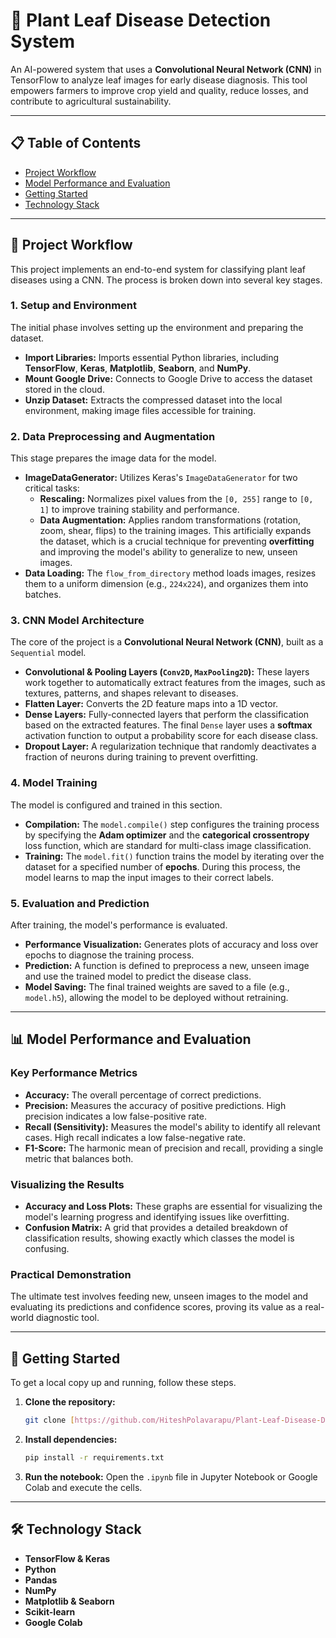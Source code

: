 # 🌿 Plant Leaf Disease Detection System

An AI-powered system that uses a **Convolutional Neural Network (CNN)** in TensorFlow to analyze leaf images for early disease diagnosis. This tool empowers farmers to improve crop yield and quality, reduce losses, and contribute to agricultural sustainability.



---

## 📋 Table of Contents

- [Project Workflow](#-project-workflow)
- [Model Performance and Evaluation](#-model-performance-and-evaluation)
- [Getting Started](#-getting-started)
- [Technology Stack](#️-technology-stack)

---

## 🎯 Project Workflow

This project implements an end-to-end system for classifying plant leaf diseases using a CNN. The process is broken down into several key stages.

### 1. Setup and Environment
The initial phase involves setting up the environment and preparing the dataset.
* **Import Libraries:** Imports essential Python libraries, including **TensorFlow**, **Keras**, **Matplotlib**, **Seaborn**, and **NumPy**.
* **Mount Google Drive:** Connects to Google Drive to access the dataset stored in the cloud.
* **Unzip Dataset:** Extracts the compressed dataset into the local environment, making image files accessible for training.

### 2. Data Preprocessing and Augmentation
This stage prepares the image data for the model.
* **ImageDataGenerator:** Utilizes Keras's `ImageDataGenerator` for two critical tasks:
    * **Rescaling:** Normalizes pixel values from the `[0, 255]` range to `[0, 1]` to improve training stability and performance.
    * **Data Augmentation:** Applies random transformations (rotation, zoom, shear, flips) to the training images. This artificially expands the dataset, which is a crucial technique for preventing **overfitting** and improving the model's ability to generalize to new, unseen images.
* **Data Loading:** The `flow_from_directory` method loads images, resizes them to a uniform dimension (e.g., `224x224`), and organizes them into batches.

### 3. CNN Model Architecture
The core of the project is a **Convolutional Neural Network (CNN)**, built as a `Sequential` model.
* **Convolutional & Pooling Layers (`Conv2D`, `MaxPooling2D`):** These layers work together to automatically extract features from the images, such as textures, patterns, and shapes relevant to diseases.
* **Flatten Layer:** Converts the 2D feature maps into a 1D vector.
* **Dense Layers:** Fully-connected layers that perform the classification based on the extracted features. The final `Dense` layer uses a **softmax** activation function to output a probability score for each disease class.
* **Dropout Layer:** A regularization technique that randomly deactivates a fraction of neurons during training to prevent overfitting.

### 4. Model Training
The model is configured and trained in this section.
* **Compilation:** The `model.compile()` step configures the training process by specifying the **Adam optimizer** and the **categorical crossentropy** loss function, which are standard for multi-class image classification.
* **Training:** The `model.fit()` function trains the model by iterating over the dataset for a specified number of **epochs**. During this process, the model learns to map the input images to their correct labels.

### 5. Evaluation and Prediction
After training, the model's performance is evaluated.
* **Performance Visualization:** Generates plots of accuracy and loss over epochs to diagnose the training process.
* **Prediction:** A function is defined to preprocess a new, unseen image and use the trained model to predict the disease class.
* **Model Saving:** The final trained weights are saved to a file (e.g., `model.h5`), allowing the model to be deployed without retraining.

---

## 📊 Model Performance and Evaluation

### Key Performance Metrics
* **Accuracy:** The overall percentage of correct predictions.
* **Precision:** Measures the accuracy of positive predictions. High precision indicates a low false-positive rate.
* **Recall (Sensitivity):** Measures the model's ability to identify all relevant cases. High recall indicates a low false-negative rate.
* **F1-Score:** The harmonic mean of precision and recall, providing a single metric that balances both.

### Visualizing the Results
* **Accuracy and Loss Plots:** These graphs are essential for visualizing the model's learning progress and identifying issues like overfitting.
* **Confusion Matrix:** A grid that provides a detailed breakdown of classification results, showing exactly which classes the model is confusing.

### Practical Demonstration
The ultimate test involves feeding new, unseen images to the model and evaluating its predictions and confidence scores, proving its value as a real-world diagnostic tool.

---

## 🚀 Getting Started

To get a local copy up and running, follow these steps.

1.  **Clone the repository:**
    ```sh
    git clone [https://github.com/HiteshPolavarapu/Plant-Leaf-Disease-Detection-System.git]
    ```
2.  **Install dependencies:**
    ```sh
    pip install -r requirements.txt
    ```
3.  **Run the notebook:**
    Open the `.ipynb` file in Jupyter Notebook or Google Colab and execute the cells.

---

## 🛠️ Technology Stack

* **TensorFlow & Keras**
* **Python**
* **Pandas**
* **NumPy**
* **Matplotlib & Seaborn**
* **Scikit-learn**
* **Google Colab**
